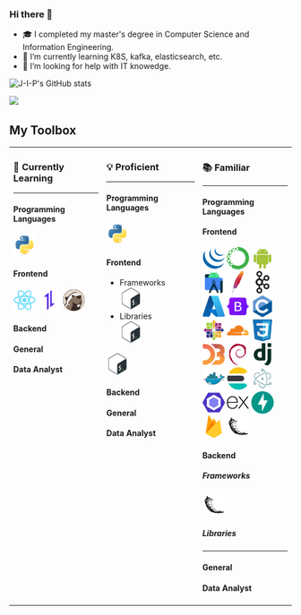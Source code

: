 ### Hi there 👋

<!--
**J-I-P/J-I-P** is a ✨ _special_ ✨ repository because its `README.md` (this file) appears on your GitHub profile.

Here are some ideas to get you started:

- 🔭 I’m currently working on ...
- 🌱 I’m currently learning ...
- 👯 I’m looking to collaborate on ...
- 🤔 I’m looking for help with ...
- 💬 Ask me about ...
- 📫 How to reach me: ...
- 😄 Pronouns: ...
- ⚡ Fun fact: ...
-->

- :mortar_board: I completed my master's degree in Computer Science and Information Engineering.
- :thought_balloon: I’m currently learning K8S, kafka, elasticsearch, etc.
- :speech_balloon: I’m looking for help with IT knowedge.

![J-I-P's GitHub stats](https://github-readme-stats.vercel.app/api?username=j-i-p&count_private=true&theme=github_dark&show_icons=true)

<a href="https://www.buymeacoffee.com/jypin"><img src="https://img.buymeacoffee.com/button-api/?text=Buy me a coffee&emoji=☕&slug=jypin&button_colour=FF5F5F&font_colour=ffffff&font_family=Comic&outline_colour=000000&coffee_colour=FFDD00" /></a>



## My Toolbox
<table><tr><td valign="top" width="33%">

### 🚀 Currently Learning
---
<div>
    <h4>Programming Languages</h4>
    <img src="https://github.com/devicons/devicon/blob/master/icons/python/python-original.svg" title="Python" alt="Python" width="40" height="40"/>
    <h4>Frontend</h4>
    <img src="https://github.com/devicons/devicon/blob/master/icons/react/react-original.svg" title="React" alt="React" width="40" height="40"/>
    <img src="https://github.com/devicons/devicon/blob/master/icons/axios/axios-plain.svg" title="axios" alt="axios" width="40" height="40"/>
    <img src="https://github.com/devicons/devicon/blob/master/icons/dbeaver/dbeaver-original.svg" title="dbeaver" alt="dbeaver" width="40" height="40"/>
    <h4>Backend</h4>
    <h4>General</h4>
    <h4>Data Analyst</h4>
</div>
</td><td valign="top" width="34%">

### 💡 Proficient
---
<div>
    <h4>Programming Languages</h4>
    <img src="https://github.com/devicons/devicon/blob/master/icons/python/python-original.svg" title="Python" alt="Python" width="40" height="40"/>
    <h4>Frontend</h4>
    <ul>
    <li>Frameworks</li>
    <img src="https://github.com/devicons/devicon/blob/master/icons/bash/bash-original.svg" title="bash" alt="bash" width="40" height="40"/>
    <li>Libraries</li>
    <img src="https://github.com/devicons/devicon/blob/master/icons/bash/bash-original.svg" title="bash" alt="bash" width="40" height="40"/>
    </ul>
    <img src="https://github.com/devicons/devicon/blob/master/icons/bash/bash-original.svg" title="bash" alt="bash" width="40" height="40"/>
    <h4>Backend</h4>
    <h4>General</h4>
    <h4>Data Analyst</h4>
</div>
</td><td valign="top" width="33%">

### 📚 Familiar
---
<div>
    <h4>Programming Languages</h4>
    <h4>Frontend</h4>
  <img src="https://github.com/devicons/devicon/blob/master/icons/jquery/jquery-plain.svg" title="JQuery" alt="JQuery" width="40" height="40"/>
  <img src="https://github.com/devicons/devicon/blob/master/icons/anaconda/anaconda-original.svg" title="Anaconda" alt="Anaconda" width="40" height="40"/>
  <img src="https://github.com/devicons/devicon/blob/master/icons/android/android-original.svg" title="Android" alt="Android" width="40" height="40"/>
  <img src="https://github.com/devicons/devicon/blob/master/icons/androidstudio/androidstudio-original.svg" title="AndroidStudio" alt="AndroidStudio" width="40" height="40"/>
  <img src="https://github.com/devicons/devicon/blob/master/icons/apache/apache-original.svg" title="Apache" alt="Apache" width="40" height="40"/>
  <img src="https://github.com/devicons/devicon/blob/master/icons/apachekafka/apachekafka-original.svg" title="Kafka" alt="Kafka" width="40" height="40"/>
  <img src="https://github.com/devicons/devicon/blob/master/icons/azure/azure-original.svg" title="Azure" alt="Azure" width="40" height="40"/>
  <img src="https://github.com/devicons/devicon/blob/master/icons/bootstrap/bootstrap-original.svg" title="Bootstrap" alt="Bootstrap" width="40" height="40"/>
  <img src="https://github.com/devicons/devicon/blob/master/icons/c/c-original.svg" title="C" alt="C" width="40" height="40"/>
  <img src="https://github.com/devicons/devicon/blob/master/icons/centos/centos-original.svg" title="CentOS" alt="CentOS" width="40" height="40"/>
  <img src="https://github.com/devicons/devicon/blob/master/icons/cloudflare/cloudflare-original.svg" title="cloudflare" alt="cloudflare" width="40" height="40"/>
  <img src="https://github.com/devicons/devicon/blob/master/icons/css3/css3-original.svg" title="css3" alt="css3" width="40" height="40"/>
  <img src="https://github.com/devicons/devicon/blob/master/icons/d3js/d3js-original.svg" title="d3js" alt="d3js" width="40" height="40"/>
  <img src="https://github.com/devicons/devicon/blob/master/icons/debian/debian-original.svg" title="debian" alt="debian" width="40" height="40"/>
  <img src="https://github.com/devicons/devicon/blob/master/icons/django/django-plain.svg" title="django" alt="django" width="40" height="40"/>
  <img src="https://github.com/devicons/devicon/blob/master/icons/docker/docker-original.svg" title="docker" alt="docker" width="40" height="40"/>
  <img src="https://github.com/devicons/devicon/blob/master/icons/elasticsearch/elasticsearch-original.svg" title="elasticsearch" alt="elasticsearch" width="40" height="40"/>
  <img src="https://github.com/devicons/devicon/blob/master/icons/electron/electron-original.svg" title="electron" alt="electron" width="40" height="40"/>
  <img src="https://github.com/devicons/devicon/blob/master/icons/eslint/eslint-original.svg" title="eslint" alt="eslint" width="40" height="40"/>
  <img src="https://github.com/devicons/devicon/blob/master/icons/express/express-original.svg" title="express" alt="express" width="40" height="40"/>
  <img src="https://github.com/devicons/devicon/blob/master/icons/fastapi/fastapi-original.svg" title="fastapi" alt="fastapi" width="40" height="40"/>
  <img src="https://github.com/devicons/devicon/blob/master/icons/firebase/firebase-original.svg" title="firebase" alt="firebase" width="40" height="40"/>
  <img src="https://github.com/devicons/devicon/blob/master/icons/flask/flask-original.svg" title="flask" alt="flask" width="40" height="40"/>
    <h4>Backend</h4>
        <h5>Frameworks</h5>
        <img src="https://github.com/devicons/devicon/blob/master/icons/flask/flask-original.svg" title="flask" alt="flask" width="40" height="40"/>
        <h5>Libraries</h5>
    <hr/>
    <h4>General</h4>
    <h4>Data Analyst</h4>
</div>
    
</td></tr></table>



